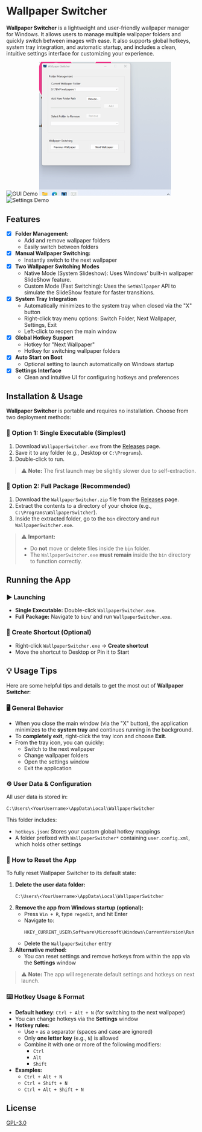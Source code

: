 # Wallpaper Switcher

**Wallpaper Switcher** is a lightweight and user-friendly wallpaper manager for Windows. It allows users to manage multiple wallpaper folders and quickly switch between images with ease. It also supports global hotkeys, system tray integration, and automatic startup, and includes a clean, intuitive settings interface for customizing your experience.

<img src="./assets/gifs/Gui_Demo.gif" alt="GUI Demo" width="350"/>
<img src="./assets/gifs/SystemTray_Demo.gif" alt="System Tray Demo" width="350"/>
<img src="./assets/gifs/Settings_Demo.gif" alt="Settings Demo" width="350"/>


## Features 

- [x] **Folder Management:** 
  - Add and remove wallpaper folders
  - Easily switch between folders
- [x] **Manual Wallpaper Switching:** 
  - Instantly switch to the next wallpaper
- [x] **Two Wallpaper Switching Modes**
  - Native Mode (System Slideshow): Uses Windows' built-in wallpaper SlideShow feature.
  - Custom Mode (Fast Switching): Uses the `SetWallpaper` API to simulate the SlideShow feature for faster transitions.
- [x] **System Tray Integration**
  - Automatically minimizes to the system tray when closed via the "X" button
  - Right-click tray menu options: Switch Folder, Next Wallpaper, Settings, Exit
  - Left-click to reopen the main window
- [x] **Global Hotkey Support**
  - Hotkey for "Next Wallpaper"
  - Hotkey for switching wallpaper folders
- [x] **Auto Start on Boot**
  - Optional setting to launch automatically on Windows startup
- [x] **Settings Interface**
  - Clean and intuitive UI for configuring hotkeys and preferences

## Installation & Usage

**Wallpaper Switcher** is portable and requires no installation. Choose from two deployment methods:


### 🔹 Option 1: Single Executable (Simplest)

1. Download `WallpaperSwitcher.exe` from the [Releases](https://github.com/lorenzoyang/WallpaperSwitcher/releases) page.
2. Save it to any folder (e.g., Desktop or `C:\Programs`).
3. Double-click to run.

> ⚠️ **Note:** The first launch may be slightly slower due to self-extraction.

### 🔹 Option 2: Full Package (Recommended)

1. Download the `WallpaperSwitcher.zip` file from the [Releases](https://github.com/lorenzoyang/WallpaperSwitcher/releases) page.
2. Extract the contents to a directory of your choice (e.g., `C:\Programs\WallpaperSwitcher`).
3. Inside the extracted folder, go to the `bin` directory and run `WallpaperSwitcher.exe`.

> ⚠️ **Important:**
>
> - Do **not** move or delete files inside the `bin` folder.
> - The `WallpaperSwitcher.exe` **must remain** inside the `bin` directory to function correctly.

## Running the App

### ▶️ Launching

* **Single Executable:** Double-click `WallpaperSwitcher.exe`.
* **Full Package:** Navigate to `bin/` and run `WallpaperSwitcher.exe`.

### 📌 Create Shortcut (Optional)

* Right-click `WallpaperSwitcher.exe` → **Create shortcut**
* Move the shortcut to Desktop or Pin it to Start

## 💡 Usage Tips

Here are some helpful tips and details to get the most out of **Wallpaper Switcher**:

### 🖥️ General Behavior

- When you close the main window (via the "X" button), the application minimizes to the **system tray** and continues running in the background.
- To **completely exit**, right-click the tray icon and choose **Exit**.
- From the tray icon, you can quickly:
  - Switch to the next wallpaper
  - Change wallpaper folders
  - Open the settings window
  - Exit the application

### ⚙️ User Data & Configuration

All user data is stored in:

```
C:\Users\<YourUsername>\AppData\Local\WallpaperSwitcher
```

This folder includes:

* `hotkeys.json`: Stores your custom global hotkey mappings
* A folder prefixed with `WallpaperSwitcher*` containing `user.config.xml`, which holds other settings

### 🔄 How to Reset the App

To fully reset Wallpaper Switcher to its default state:
1. **Delete the user data folder:**
   ```
   C:\Users\<YourUsername>\AppData\Local\WallpaperSwitcher
   ```
2. **Remove the app from Windows startup (optional):**
   - Press `Win + R`, type `regedit`, and hit Enter
   - Navigate to:
     ```
     HKEY_CURRENT_USER\Software\Microsoft\Windows\CurrentVersion\Run
     ```
   - Delete the `WallpaperSwitcher` entry
3. **Alternative method:**
   - You can reset settings and remove hotkeys from within the app via the **Settings** window

> ⚠️ **Note:** The app will regenerate default settings and hotkeys on next launch.

### ⌨️ Hotkey Usage & Format

- **Default hotkey**: `Ctrl + Alt + N` (for switching to the next wallpaper)
- You can change hotkeys via the **Settings** window
- **Hotkey rules:**
  - Use `+` as a separator (spaces and case are ignored)
  - Only **one letter key** (e.g., `N`) is allowed
  - Combine it with one or more of the following modifiers:
    - `Ctrl`
    - `Alt`
    - `Shift`
- **Examples:**
  - `Ctrl + Alt + N`
  - `Ctrl + Shift + N`
  - `Ctrl + Alt + Shift + N`

## License

[GPL-3.0](LICENSE)
